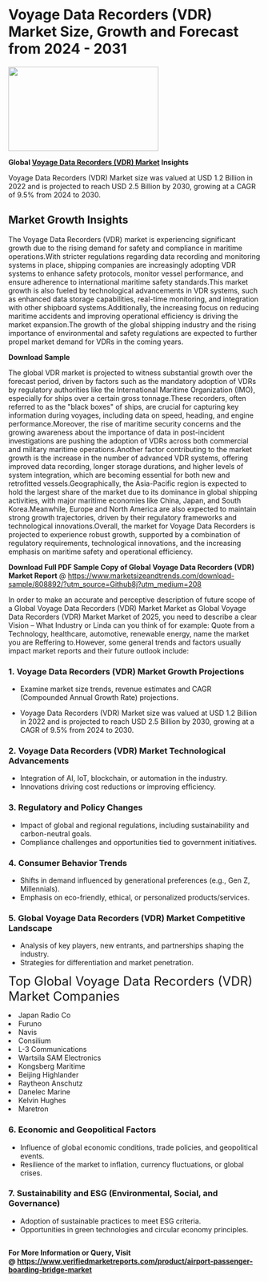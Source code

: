 <H1>Voyage Data Recorders (VDR) Market Size, Growth and Forecast from 2024 - 2031</H1><img class="aligncenter size-medium wp-image-584254" src="https://thirdeyenews.in/wp-content/uploads/2024/09/Global-Market-Research-300x168.jpeg" alt="" width="300" height="168" /><p><strong>Global&nbsp;<a href="https://www.marketsizeandtrends.com/download-sample/808892/?utm_source=Github8j?utm_medium=208">Voyage Data Recorders (VDR) Market</a> Insights</strong></p><p>Voyage Data Recorders (VDR) Market size was valued at USD 1.2 Billion in 2022 and is projected to reach USD 2.5 Billion by 2030, growing at a CAGR of 9.5% from 2024 to 2030.</p><p><h2>Market Growth Insights</h2> <p>The Voyage Data Recorders (VDR) market is experiencing significant growth due to the rising demand for safety and compliance in maritime operations.With stricter regulations regarding data recording and monitoring systems in place, shipping companies are increasingly adopting VDR systems to enhance safety protocols, monitor vessel performance, and ensure adherence to international maritime safety standards.This market growth is also fueled by technological advancements in VDR systems, such as enhanced data storage capabilities, real-time monitoring, and integration with other shipboard systems.Additionally, the increasing focus on reducing maritime accidents and improving operational efficiency is driving the market expansion.The growth of the global shipping industry and the rising importance of environmental and safety regulations are expected to further propel market demand for VDRs in the coming years.</p> <p><strong>Download Sample</strong></p> <p>The global VDR market is projected to witness substantial growth over the forecast period, driven by factors such as the mandatory adoption of VDRs by regulatory authorities like the International Maritime Organization (IMO), especially for ships over a certain gross tonnage.These recorders, often referred to as the "black boxes" of ships, are crucial for capturing key information during voyages, including data on speed, heading, and engine performance.Moreover, the rise of maritime security concerns and the growing awareness about the importance of data in post-incident investigations are pushing the adoption of VDRs across both commercial and military maritime operations.Another factor contributing to the market growth is the increase in the number of advanced VDR systems, offering improved data recording, longer storage durations, and higher levels of system integration, which are becoming essential for both new and retrofitted vessels.Geographically, the Asia-Pacific region is expected to hold the largest share of the market due to its dominance in global shipping activities, with major maritime economies like China, Japan, and South Korea.Meanwhile, Europe and North America are also expected to maintain strong growth trajectories, driven by their regulatory frameworks and technological innovations.Overall, the market for Voyage Data Recorders is projected to experience robust growth, supported by a combination of regulatory requirements, technological innovations, and the increasing emphasis on maritime safety and operational efficiency.</p> <p><span class=""><strong>Download Full PDF Sample Copy of Global Voyage Data Recorders (VDR) Market Report</strong> @ <a href="https://www.marketsizeandtrends.com/download-sample/808892/?utm_source=Github8j?utm_medium=208" target="_blank">https://www.marketsizeandtrends.com/download-sample/808892/?utm_source=Github8j?utm_medium=208</a></span></p><p>In order to make an accurate and perceptive description of future scope of a Global&nbsp;Voyage Data Recorders (VDR) Market Market as Global&nbsp;Voyage Data Recorders (VDR) Market Market of 2025, you need to describe a clear Vision &ndash; What Industry or Linda can you think of for example: Quote from a Technology, healthcare, automotive, renewable energy, name the market you are Reffering to.However, some general trends and factors usually impact market reports and their future outlook include:</p><h3>1.&nbsp;<strong>Voyage Data Recorders (VDR) Market Growth Projections</strong></h3><ul><li>Examine market size trends, revenue estimates and CAGR (Compounded Annual Growth Rate) projections.</li><li><p>Voyage Data Recorders (VDR) Market size was valued at USD 1.2 Billion in 2022 and is projected to reach USD 2.5 Billion by 2030, growing at a CAGR of 9.5% from 2024 to 2030.</p></li></ul><h3>2.&nbsp;<strong>Voyage Data Recorders (VDR) Market Technological Advancements</strong></h3><ul><li>Integration of AI, IoT, blockchain, or automation in the industry.</li><li>Innovations driving cost reductions or improving efficiency.</li></ul><h3>3.&nbsp;<strong>Regulatory and Policy Changes</strong></h3><ul><li>Impact of global and regional regulations, including sustainability and carbon-neutral goals.</li><li>Compliance challenges and opportunities tied to government initiatives.</li></ul><h3>4.&nbsp;<strong>Consumer Behavior Trends</strong></h3><ul><li>Shifts in demand influenced by generational preferences (e.g., Gen Z, Millennials).</li><li>Emphasis on eco-friendly, ethical, or personalized products/services.</li></ul><h3>5.&nbsp;<strong>Global Voyage Data Recorders (VDR) Market Competitive Landscape</strong></h3><ul><li>Analysis of key players, new entrants, and partnerships shaping the industry.</li><li>Strategies for differentiation and market penetration.</li></ul><p data-pm-slice="1 1 []"><span style="color: inherit; font-family: inherit; font-size: 25px;">Top Global Voyage Data Recorders (VDR) Market Companies</span></p><div class="" data-test-id=""><p><li> Japan Radio Co</li><li> Furuno</li><li> Navis</li><li> Consilium</li><li> L-3 Communications</li><li> Wartsila SAM Electronics</li><li> Kongsberg Maritime</li><li> Beijing Highlander</li><li> Raytheon Anschutz</li><li> Danelec Marine</li><li> Kelvin Hughes</li><li> Maretron</li></p></div><h3>6.&nbsp;<strong>Economic and Geopolitical Factors</strong></h3><ul><li>Influence of global economic conditions, trade policies, and geopolitical events.</li><li>Resilience of the market to inflation, currency fluctuations, or global crises.</li></ul><h3>7.&nbsp;<strong>Sustainability and ESG (Environmental, Social, and Governance)</strong></h3><ul><li>Adoption of sustainable practices to meet ESG criteria.</li><li>Opportunities in green technologies and circular economy principles.</li></ul><h2><strong style="font-size: 14px;">For More Information or Query, Visit @&nbsp;</strong><a style="background-color: #ffffff; font-size: 14px;" href="https://www.marketsizeandtrends.com/report/voyage-data-recorders-vdr-market/" target="_blank">https://www.verifiedmarketreports.com/product/airport-passenger-boarding-bridge-market</a></h2>